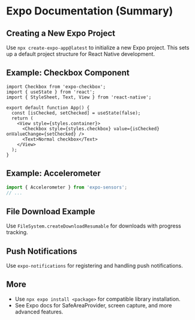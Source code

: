 # Expo Documentation (Summary)

## Creating a New Expo Project
Use `npx create-expo-app@latest` to initialize a new Expo project. This sets up a default project structure for React Native development.

## Example: Checkbox Component
```tsx
import Checkbox from 'expo-checkbox';
import { useState } from 'react';
import { StyleSheet, Text, View } from 'react-native';

export default function App() {
  const [isChecked, setChecked] = useState(false);
  return (
    <View style={styles.container}>
      <Checkbox style={styles.checkbox} value={isChecked} onValueChange={setChecked} />
      <Text>Normal checkbox</Text>
    </View>
  );
}
```

## Example: Accelerometer
```jsx
import { Accelerometer } from 'expo-sensors';
// ...
```

## File Download Example
Use `FileSystem.createDownloadResumable` for downloads with progress tracking.

## Push Notifications
Use `expo-notifications` for registering and handling push notifications.

## More
- Use `npx expo install <package>` for compatible library installation.
- See Expo docs for SafeAreaProvider, screen capture, and more advanced features.

